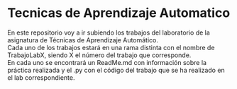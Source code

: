 # Tecnicas de Aprendizaje Automatico
En este repositorio voy a ir subiendo los trabajos del laboratorio de la asignatura de Técnicas de Aprendizaje Automático. \
Cada uno de los trabajos estará en una rama distinta con el nombre de TrabajoLabX, siendo X el número del trabajo que corresponde.\
En cada uno se encontrará un ReadMe.md con información sobre la práctica realizada y el .py con el código del trabajo que se ha realizado en el lab correspondiente.
